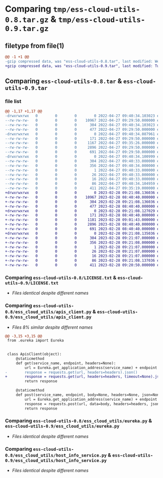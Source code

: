 # Comparing `tmp/ess-cloud-utils-0.8.tar.gz` & `tmp/ess-cloud-utils-0.9.tar.gz`

## filetype from file(1)

```diff
@@ -1 +1 @@
-gzip compressed data, was "ess-cloud-utils-0.8.tar", last modified: Wed Apr 27 09:40:34 2022, max compression
+gzip compressed data, was "ess-cloud-utils-0.9.tar", last modified: Tue Feb 28 09:21:08 2023, max compression
```

## Comparing `ess-cloud-utils-0.8.tar` & `ess-cloud-utils-0.9.tar`

### file list

```diff
@@ -1,17 +1,17 @@
-drwxrwxrwx   0        0        0        0 2022-04-27 09:40:34.103023 ess-cloud-utils-0.8/
--rw-rw-rw-   0        0        0    10967 2022-04-27 09:29:50.000000 ess-cloud-utils-0.8/LICENSE.txt
--rw-rw-rw-   0        0        0      304 2022-04-27 09:40:34.103023 ess-cloud-utils-0.8/PKG-INFO
--rw-rw-rw-   0        0        0      477 2022-04-27 09:29:50.000000 ess-cloud-utils-0.8/README.md
-drwxrwxrwx   0        0        0        0 2022-04-27 09:40:34.087961 ess-cloud-utils-0.8/ess_cloud_utils/
--rw-rw-rw-   0        0        0      171 2022-04-27 09:29:50.000000 ess-cloud-utils-0.8/ess_cloud_utils/__init__.py
--rw-rw-rw-   0        0        0     1167 2022-04-27 09:35:26.000000 ess-cloud-utils-0.8/ess_cloud_utils/apis_client.py
--rw-rw-rw-   0        0        0     2896 2022-04-27 09:29:50.000000 ess-cloud-utils-0.8/ess_cloud_utils/eureka.py
--rw-rw-rw-   0        0        0      691 2022-04-27 09:29:50.000000 ess-cloud-utils-0.8/ess_cloud_utils/host_info_service.py
-drwxrwxrwx   0        0        0        0 2022-04-27 09:40:34.100999 ess-cloud-utils-0.8/ess_cloud_utils.egg-info/
--rw-rw-rw-   0        0        0      304 2022-04-27 09:40:33.000000 ess-cloud-utils-0.8/ess_cloud_utils.egg-info/PKG-INFO
--rw-rw-rw-   0        0        0      356 2022-04-27 09:40:34.000000 ess-cloud-utils-0.8/ess_cloud_utils.egg-info/SOURCES.txt
--rw-rw-rw-   0        0        0        1 2022-04-27 09:40:33.000000 ess-cloud-utils-0.8/ess_cloud_utils.egg-info/dependency_links.txt
--rw-rw-rw-   0        0        0       26 2022-04-27 09:40:33.000000 ess-cloud-utils-0.8/ess_cloud_utils.egg-info/requires.txt
--rw-rw-rw-   0        0        0       16 2022-04-27 09:40:33.000000 ess-cloud-utils-0.8/ess_cloud_utils.egg-info/top_level.txt
--rw-rw-rw-   0        0        0       86 2022-04-27 09:40:34.104959 ess-cloud-utils-0.8/setup.cfg
--rw-rw-rw-   0        0        0      411 2022-04-27 09:35:19.000000 ess-cloud-utils-0.8/setup.py
+drwxrwxrwx   0        0        0        0 2023-02-28 09:21:08.136036 ess-cloud-utils-0.9/
+-rw-rw-rw-   0        0        0    10967 2023-02-28 08:40:40.000000 ess-cloud-utils-0.9/LICENSE.txt
+-rw-rw-rw-   0        0        0      304 2023-02-28 09:21:08.136036 ess-cloud-utils-0.9/PKG-INFO
+-rw-rw-rw-   0        0        0      477 2023-02-28 08:40:40.000000 ess-cloud-utils-0.9/README.md
+drwxrwxrwx   0        0        0        0 2023-02-28 09:21:08.127029 ess-cloud-utils-0.9/ess_cloud_utils/
+-rw-rw-rw-   0        0        0      171 2023-02-28 08:40:40.000000 ess-cloud-utils-0.9/ess_cloud_utils/__init__.py
+-rw-rw-rw-   0        0        0     1181 2023-02-28 09:01:43.000000 ess-cloud-utils-0.9/ess_cloud_utils/apis_client.py
+-rw-rw-rw-   0        0        0     2896 2023-02-28 08:40:40.000000 ess-cloud-utils-0.9/ess_cloud_utils/eureka.py
+-rw-rw-rw-   0        0        0      691 2023-02-28 08:40:40.000000 ess-cloud-utils-0.9/ess_cloud_utils/host_info_service.py
+drwxrwxrwx   0        0        0        0 2023-02-28 09:21:08.135036 ess-cloud-utils-0.9/ess_cloud_utils.egg-info/
+-rw-rw-rw-   0        0        0      304 2023-02-28 09:21:07.000000 ess-cloud-utils-0.9/ess_cloud_utils.egg-info/PKG-INFO
+-rw-rw-rw-   0        0        0      356 2023-02-28 09:21:08.000000 ess-cloud-utils-0.9/ess_cloud_utils.egg-info/SOURCES.txt
+-rw-rw-rw-   0        0        0        1 2023-02-28 09:21:07.000000 ess-cloud-utils-0.9/ess_cloud_utils.egg-info/dependency_links.txt
+-rw-rw-rw-   0        0        0       26 2023-02-28 09:21:07.000000 ess-cloud-utils-0.9/ess_cloud_utils.egg-info/requires.txt
+-rw-rw-rw-   0        0        0       16 2023-02-28 09:21:07.000000 ess-cloud-utils-0.9/ess_cloud_utils.egg-info/top_level.txt
+-rw-rw-rw-   0        0        0       86 2023-02-28 09:21:08.137036 ess-cloud-utils-0.9/setup.cfg
+-rw-rw-rw-   0        0        0      411 2023-02-28 09:20:50.000000 ess-cloud-utils-0.9/setup.py
```

### Comparing `ess-cloud-utils-0.8/LICENSE.txt` & `ess-cloud-utils-0.9/LICENSE.txt`

 * *Files identical despite different names*

### Comparing `ess-cloud-utils-0.8/ess_cloud_utils/apis_client.py` & `ess-cloud-utils-0.9/ess_cloud_utils/apis_client.py`

 * *Files 8% similar despite different names*

```diff
@@ -3,15 +3,15 @@
 from .eureka import Eureka
 
 
 class ApisClient(object):
     @staticmethod
     def get(service_name, endpoint, headers=None):
         url = Eureka.get_application_address(service_name) + endpoint
-        response = requests.get(url, headers=headers).json()
+        response = requests.get(url, headers=headers, timeout=None).json()
         return response
 
     @staticmethod
     def post(service_name, endpoint, body=None, headers=None, json=None, files=None):
         url = Eureka.get_application_address(service_name) + endpoint
         response = requests.post(url, data=body, headers=headers, json=json, files=files)
         return response
```

### Comparing `ess-cloud-utils-0.8/ess_cloud_utils/eureka.py` & `ess-cloud-utils-0.9/ess_cloud_utils/eureka.py`

 * *Files identical despite different names*

### Comparing `ess-cloud-utils-0.8/ess_cloud_utils/host_info_service.py` & `ess-cloud-utils-0.9/ess_cloud_utils/host_info_service.py`

 * *Files identical despite different names*

